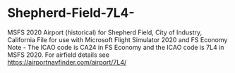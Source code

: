 # Shepherd-Field-7L4-
MSFS 2020 Airport (historical) for Shepherd Field, City of Industry, California
File for use with Microsoft Flight Simulator 2020 and FS Economy
Note - The ICAO code is CA24 in FS Economy and the ICAO code is 7L4 in MSFS 2020.
For airfield details see https://airportnavfinder.com/airport/7L4/
